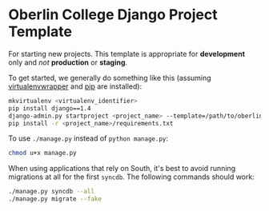 # Oberlin College Django Project Template

For starting new projects. This template is appropriate for **development** only and *not* **production** or **staging**.

To get started, we generally do something like this (assuming [virtualenvwrapper][] and [pip][] are installed):

```bash
mkvirtualenv <virtualenv_identifier>
pip install django==1.4
django-admin.py startproject <project_name> --template=/path/to/oberlin-project-template/project_template
pip install -r <project_name>/requirements.txt
```

To use `./manage.py` instead of `python manage.py`:

```bash
chmod u+x manage.py
```

When using applications that rely on South, it's best to avoid running migrations at all for the first `syncdb`. The following commands should work:

```bash
./manage.py syncdb --all
./manage.py migrate --fake
```

[virtualenvwrapper]: http://www.doughellmann.com/docs/virtualenvwrapper/
[pip]: http://www.pip-installer.org/